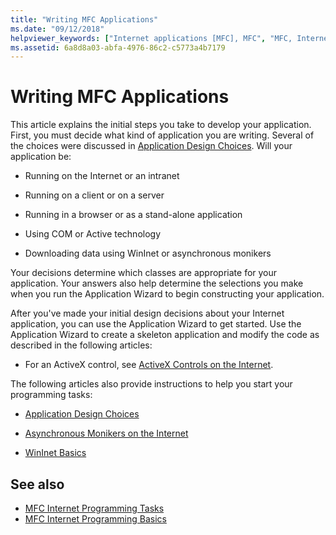 ```yaml
---
title: "Writing MFC Applications"
ms.date: "09/12/2018"
helpviewer_keywords: ["Internet applications [MFC], MFC", "MFC, Internet applications", "application wizards [MFC], Internet applications", "MFC, application development"]
ms.assetid: 6a8d8a03-abfa-4976-86c2-c5773a4b7179
---
```

# Writing MFC Applications

This article explains the initial steps you take to develop your application. First, you must decide what kind of application you are writing. Several of the choices were discussed in [Application Design Choices](../mfc/application-design-choices.md). Will your application be:

- Running on the Internet or an intranet

- Running on a client or on a server

- Running in a browser or as a stand-alone application

- Using COM or Active technology

- Downloading data using WinInet or asynchronous monikers

Your decisions determine which classes are appropriate for your application. Your answers also help determine the selections you make when you run the Application Wizard to begin constructing your application.

After you've made your initial design decisions about your Internet application, you can use the Application Wizard to get started. Use the Application Wizard to create a skeleton application and modify the code as described in the following articles:

- For an ActiveX control, see [ActiveX Controls on the Internet](../mfc/activex-controls-on-the-internet.md).

The following articles also provide instructions to help you start your programming tasks:

- [Application Design Choices](../mfc/application-design-choices.md)

- [Asynchronous Monikers on the Internet](../mfc/asynchronous-monikers-on-the-internet.md)

- [WinInet Basics](../mfc/wininet-basics.md)

## See also

- [MFC Internet Programming Tasks](../mfc/mfc-internet-programming-tasks.md)
- [MFC Internet Programming Basics](../mfc/mfc-internet-programming-basics.md)
